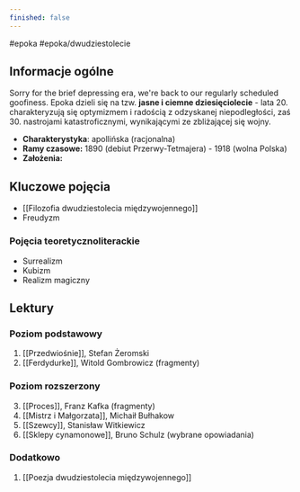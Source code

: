 ```yaml
---
finished: false
---
```

#epoka #epoka/dwudziestolecie
## Informacje ogólne
Sorry for the brief depressing era, we're back to our regularly scheduled goofiness. Epoka dzieli się na tzw. **jasne i ciemne dziesięciolecie** - lata 20. charakteryzują się optymizmem i radością z odzyskanej niepodległości, zaś 30. nastrojami katastroficznymi, wynikającymi ze zbliżającej się wojny.
- **Charakterystyka**: apollińska (racjonalna)
- **Ramy czasowe:** 1890 (debiut Przerwy-Tetmajera) - 1918 (wolna Polska)
- **Założenia:** 
## Kluczowe pojęcia
- [[Filozofia dwudziestolecia międzywojennego]]
- Freudyzm
### Pojęcia teoretycznoliterackie
- Surrealizm
- Kubizm
- Realizm magiczny
## Lektury

### Poziom podstawowy
1. [[Przedwiośnie]], Stefan Żeromski
2. [[Ferdydurke]], Witold Gombrowicz (fragmenty)
### Poziom rozszerzony
3. [[Proces]], Franz Kafka (fragmenty)
4. [[Mistrz i Małgorzata]], Michaił Bułhakow
5. [[Szewcy]], Stanisław Witkiewicz 
6. [[Sklepy cynamonowe]], Bruno Schulz (wybrane opowiadania)

### Dodatkowo
1. [[Poezja dwudziestolecia międzywojennego]]